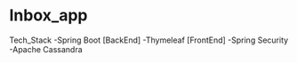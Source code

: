 # Inbox_app

Tech_Stack
-Spring Boot [BackEnd]
-Thymeleaf [FrontEnd]
-Spring Security
-Apache Cassandra
